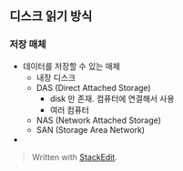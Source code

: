 
## 디스크 읽기 방식
### 저장 매체
* 데이터를 저장할 수 있는 매체
	* 내장 디스크
	* DAS (Direct Attached Storage)
		* disk 만 존재. 컴퓨터에 연결해서 사용
		* 여러 컴퓨터 
	* NAS (Network Attached Storage)
	* SAN (Storage Area Network)
* 

> Written with [StackEdit](https://stackedit.io/).
<!--stackedit_data:
eyJoaXN0b3J5IjpbLTEzNzcwMjMxNzNdfQ==
-->